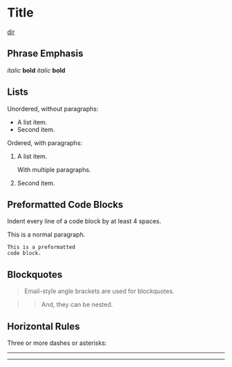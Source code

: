 Title
=====

[dir][1]

[1]: dir/

## Phrase Emphasis ##

*italic*   **bold**
_italic_   __bold__

## Lists ##

Unordered, without paragraphs:

*   A list item.
*   Second item.

Ordered, with paragraphs:

1.  A list item.
   
    With multiple paragraphs.

1.  Second item.

## Preformatted Code Blocks ##

Indent every line of a code block by at least 4 spaces.

This is a normal paragraph.

    This is a preformatted
    code block.
       
## Blockquotes ##

> Email-style angle brackets
> are used for blockquotes.

> > And, they can be nested.

## Horizontal Rules ##

Three or more dashes or asterisks:

---

***

